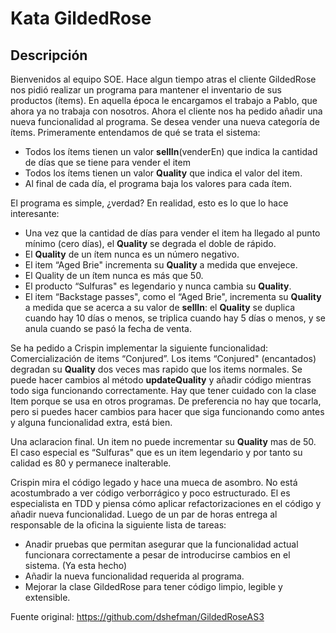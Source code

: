 # Kata GildedRose #

## Descripción ##
Bienvenidos al equipo SOE. Hace algun tiempo atras el cliente GildedRose nos pidió realizar un programa para mantener el inventario de sus productos (ítems). En aquella época le encargamos el trabajo a Pablo, que ahora ya no trabaja con nosotros. Ahora el cliente nos ha pedido añadir una nueva funcionalidad al programa. Se desea vender una nueva categoría de ítems.
Primeramente entendamos de qué se trata el sistema:

 - Todos los ítems tienen un valor **sellIn**(venderEn) que indica la cantidad de días que se tiene para vender el item
 - Todos los ítems tienen un valor **Quality** que indica el valor del item.
 - Al final de cada día, el programa baja los valores para cada ítem.

El programa es simple, ¿verdad? En realidad, esto es lo que lo hace interesante:

 - Una vez que la cantidad de días para vender el item ha llegado al punto mínimo (cero días), el **Quality** se degrada el doble de rápido.
 - El **Quality** de un ítem nunca es un número negativo.
 - El item “Aged Brie" incrementa su **Quality** a medida que envejece.
 - El Quality de un ítem nunca es más que 50.
 - El producto “Sulfuras" es legendario y nunca cambia su **Quality**.
 - El item “Backstage passes", como el “Aged Brie", incrementa su **Quality** a medida que se acerca a su valor de **sellIn**: el **Quality** se duplica cuando hay 10 días o menos, se triplica cuando hay 5 días o menos, y se anula cuando se pasó la fecha de venta.

Se ha pedido a Crispin implementar la siguiente funcionalidad:
Comercialización de items “Conjured”. Los items “Conjured" (encantados) degradan su **Quality** dos veces mas rapido que los items normales.
Se puede hacer cambios al método **updateQuality** y añadir código mientras todo siga funcionando correctamente. Hay que tener cuidado con la clase Item porque se usa en otros programas. De preferencia no hay que tocarla, pero si puedes hacer cambios para hacer que siga funcionando como antes y alguna funcionalidad extra, está bien.

Una aclaracion final. Un item no puede incrementar su **Quality** mas de 50. El caso especial es “Sulfuras" que es un item legendario y por tanto su calidad es 80 y permanece inalterable.

Crispin mira el código legado y hace una mueca de asombro. No está acostumbrado a ver código verborrágico y poco estructurado. El es especialista en TDD y piensa cómo aplicar refactorizaciones en el código y añadir nueva funcionalidad. Luego de un par de horas entrega al responsable de la oficina la siguiente lista de tareas:

 - Anadir pruebas que permitan asegurar que la funcionalidad actual funcionara correctamente a pesar de introducirse cambios en el sistema. (Ya esta hecho)
 - Añadir la nueva funcionalidad requerida al programa.
 - Mejorar la clase GildedRose para tener código limpio, legible y extensible.

Fuente original: https://github.com/dshefman/GildedRoseAS3
